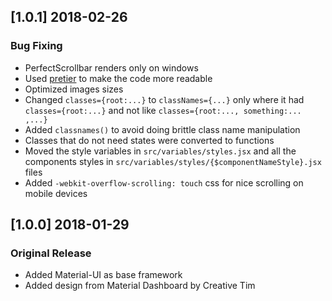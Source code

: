 ## [1.0.1] 2018-02-26
### Bug Fixing
- PerfectScrollbar renders only on windows
- Used [pretier](https://github.com/prettier/prettier) to make the code more readable
- Optimized images sizes
- Changed `classes={root:...}` to `classNames={...}` only where it had `classes={root:...}` and not like `classes={root:..., something:... ,...}`
- Added `classnames()` to avoid doing brittle class name manipulation
- Classes that do not need states were converted to functions
- Moved the style variables in `src/variables/styles.jsx` and all the components styles in `src/variables/styles/{$componentNameStyle}.jsx` files
- Added `-webkit-overflow-scrolling: touch` css for nice scrolling on mobile devices

## [1.0.0] 2018-01-29
### Original Release
- Added Material-UI as base framework
- Added design from Material Dashboard by Creative Tim
